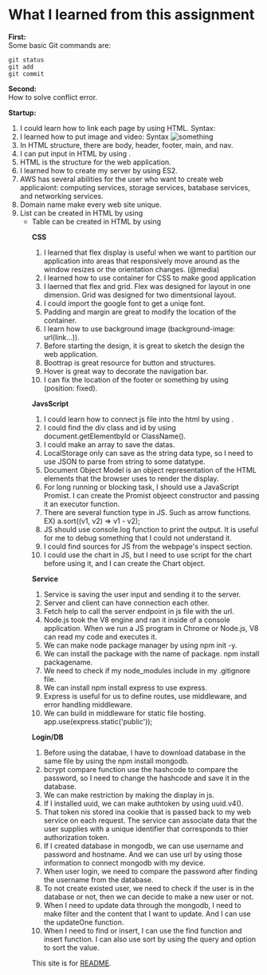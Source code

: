 # What I learned from this assignment
**First:**
<br>
Some basic Git commands are:
```
git status
git add
git commit
```

**Second:**
<br>
How to solve conflict error.

**Startup:**
<br>
1. I could learn how to link each page by using HTML. Syntax: <a href = ""></a>
1. I learned how to put image and video: Syntax <img alt="something" src=""/>
1. In HTML structure, there are body, header, footer, main, and nav.
1. I can put input in HTML by using <label>.
1. HTML is the structure for the web application.
1. I learned how to create my server by using ES2.
1. AWS has several abilities for the user who want to create web applicaiont: computing services, storage services, batabase services, and networking services.
1. Domain name make every web site unique.
1. List can be created in HTML by using <ul>
1. Table can be created in HTML by using <table>

**CSS**
<br>
1. I learned that flex display is useful when we want to partition our application into areas that responsively move around as the window resizes or the orientation changes. (@media)
1. I learned how to use container for CSS to make good application
1. I laerned that flex and grid. Flex was designed for layout in one dimension. Grid was designed for two dimentsional layout.
1. I could import the google font to get a uniqe font.
1. Padding and margin are great to modify the location of the container.
1. I learn how to use background image (background-image: url(link...)).
1. Before starting the design, it is great to sketch the design the web application.
1. Boottrap is great resource for button and structures.
1. Hover is great way to decorate the navigation bar.
1. I can fix the location of the footer or something by using (position: fixed).

**JavsScript**
<br>
1. I could learn how to connect js file into the html by using <script src = "fileName"></script>.
1. I could find the div class and id by using document.getElementbyId or ClassName().
1. I could make an array to save the datas.
1. LocalStorage only can save as the string data type, so I need to use JSON to parse from string to some datatype.
1. Document Object Model is an object representation of the HTML elements that the browser uses to render the display.
1. For long running or blocking task, I should use a JavaScript Promist. I can create the Promist objeect constructor and passing it an executor function.
1. There are several function type in JS. Such as arrow functions. EX) a.sort((v1, v2) => v1 - v2);
1. JS should use console.log function to print the output. It is useful for me to debug something that I could not understand it.
1. I could find sources for JS from the webpage's inspect section. 
1. I could use the chart in JS, but I need to use script for the chart before using it, and I can create the Chart object.

**Service**
<br>
1. Service is saving the user input and sending it to the server.
1. Server and client can have connection each other.
1. Fetch help to call the server endpoint in js file with the url.
1. Node.js took the V8 engine and ran it inside of a console application. When we run a JS program in Chrome or Node.js, V8 can read my code and executes it.
1. We can make node package manager by using npm init -y.
1. We can install the package with the name of package. npm install packagename.
1. We need to check if my node_modules include in my .gitignore file.
1. We can install npm install express to use express.
1. Express is useful for us to define routes, use middleware, and error handling middleware.
1. We can build in middleware for static file hosting. app.use(express.static('public'));

**Login/DB**
<br>
1. Before using the databae, I have to download database in the same file by using the npm install mongodb.
1. bcrypt compare function use the hashcode to compare the password, so I need to change the hashcode and save it in the database.
1. We can make restriction by making the display in js. 
1. If I installed uuid, we can make authtoken by using uuid.v4().
1. That token nis stored ina cookie that is passed back to my web service on each request. The service can associate data that the user supplies with a unique identifier that corresponds to thier authorization token.
1. If I created database in mongodb, we can use username and password and hostname. And we can use url by using those information to connect mongodb with my device.
1. When user login, we need to compare the password after finding the username from the database.
1. To not create existed user, we need to check if the user is in the database or not, then we can decide to make a new user or not.
1. When I need to update data through the mongodb, I need to make filter and the content that I want to update. And I can use the updateOne function.
1. When I need to find or insert, I can use the find function and insert function. I can also use sort by using the query and option to sort the value.








This site is for [README](https://github.com/bobibobab/startup/blob/main/README.md).
